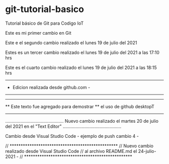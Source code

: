 # git-tutorial-basico
Tutorial básico de Git para Codigo IoT

Este es mi primer cambio en Git

Este e el segundo cambio realizado el lunes 19 de julio del 2021

Estes es un tercer cambio realizado el lunes 19 de julio del 2021 a las 17:10 hrs

Este es el cuarto cambio realizado el lunes 19 de julio del 2021 a las 18:15 hrs

--------------------------------------
- Edicion realizada desde github.com -
- ------------------------------------

*******************************************
** Este texto fue agregado para demostrar
** el uso de github desktopT
*******************************************

..............................................
  Nuevo cambio realizado el martes 20 de
  julio del 2021 en el "Text Editor"
..............................................

Cambio desde Visual Studio Code - ejemplo de push
cambio 4 -

// *************************************************
// Nuevo cambio realizado desde Visual Studio Code
// al archivo README.md el 24-julio-2021 -
// *************************************************